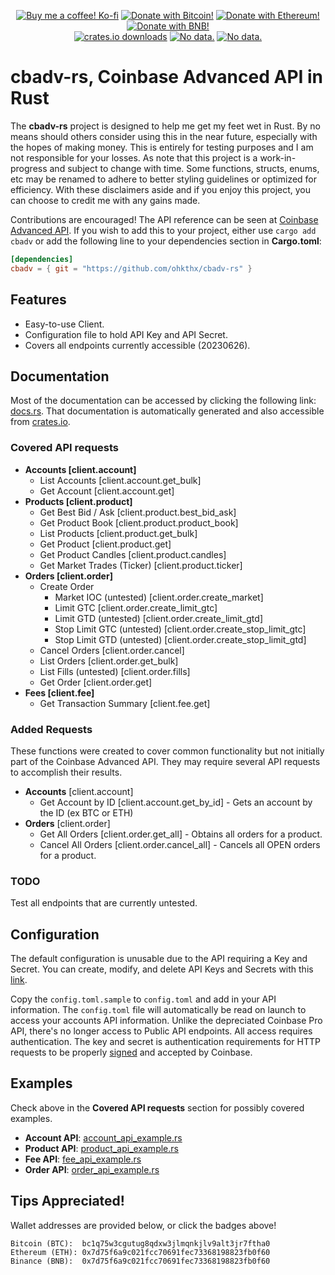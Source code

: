 <p align="center">
    <a href="https://ko-fi.com/G2G0J79MY" title="Donate to this project using Ko-fi">
        <img src="https://img.shields.io/badge/donate-black?style=for-the-badge&logo=kofi&logoColor=cba6f7&label=KOFI&labelColor=11111b&color=cba6f7"
            alt="Buy me a coffee! Ko-fi"></a>
    <a href="https://www.blockchain.com/explorer/addresses/btc/bc1q75w3cgutug8qdxw3jlmqnkjlv9alt3jr7ftha0" title="Donate with Bitcoin!">
        <img src="https://img.shields.io/badge/donate-black?style=for-the-badge&logo=bitcoin&logoColor=f38ba8&label=BTC&labelColor=11111b&color=f38ba8"
            alt="Donate with Bitcoin!"></a>
    <a href="https://etherscan.io/address/0x7d75f6a9c021fcc70691fec73368198823fb0f60" title="Donate with Ethereum!">
        <img src="https://img.shields.io/badge/donate-black?style=for-the-badge&logo=ethereum&logoColor=fab387&label=ETH&labelColor=11111b&color=fab387"
            alt="Donate with Ethereum!"></a>
    <a href="https://bscscan.com/address/0x7d75f6a9c021fcc70691fec73368198823fb0f60" title="Donate with BNB (Binance)!">
        <img src="https://img.shields.io/badge/donate-black?style=for-the-badge&logo=binance&logoColor=f9e2af&label=BNB&labelColor=11111b&color=f9e2af"
            alt="Donate with BNB!"></a>
<br>
    <a href="https://crates.io/crates/cbadv" title="crates.io download counter.">
        <img src="https://img.shields.io/crates/d/cbadv?style=for-the-badge&logoColor=89b4fa&labelColor=11111b&color=89b4fa"
            alt="crates.io downloads"></a>
    <a href="https://github.com/ohkthx/xIPL" title="Size of the repo!">
        <img src="https://img.shields.io/github/repo-size/Ohkthx/cbadv-rs?style=for-the-badge&logo=codesandbox&logoColor=89dceb&labelColor=11111b&color=89dceb"
            alt="No data."></a>
    <a href="https://github.com/ohkthx/xIPL" title="Lines of code.">
        <img src="https://img.shields.io/tokei/lines/GitHub/Ohkthx/cbadv-rs?style=for-the-badge&logo=circle&logoColor=a6e3a1&labelColor=11111b&color=a6e3a1"
            alt="No data."></a>
</p>

# cbadv-rs, Coinbase Advanced API in Rust


The **cbadv-rs** project is designed to help me get my feet wet in Rust. By no means should others consider using this in the near future, especially with the hopes of making money. This is entirely for testing purposes and I am not responsible for your losses. As note that this project is a work-in-progress and subject to change with time. Some functions, structs, enums, etc may be renamed to adhere to better styling guidelines or optimized for efficiency. With these disclaimers aside and if you enjoy this project, you can choose to credit me with any gains made.

Contributions are encouraged! The API reference can be seen at [Coinbase Advanced API](https://docs.cloud.coinbase.com/advanced-trade-api/reference). If you wish to add this to your project, either use `cargo add cbadv` or add the following line to your dependencies section in **Cargo.toml**:

```toml
[dependencies]
cbadv = { git = "https://github.com/ohkthx/cbadv-rs" }
```

## Features
- Easy-to-use Client.
- Configuration file to hold API Key and API Secret.
- Covers all endpoints currently accessible (20230626).

## Documentation

Most of the documentation can be accessed by clicking the following link: [docs.rs](https://docs.rs/cbadv/latest/cbadv/). That documentation is automatically generated and also accessible from [crates.io](https://crates.io/crates/cbadv).

### Covered API requests

- **Accounts [client.account]**
  - List Accounts [client.account.get_bulk]
  - Get Account [client.account.get]
- **Products [client.product]**
  - Get Best Bid / Ask [client.product.best_bid_ask]
  - Get Product Book [client.product.product_book]
  - List Products [client.product.get_bulk]
  - Get Product [client.product.get]
  - Get Product Candles [client.product.candles]
  - Get Market Trades (Ticker) [client.product.ticker]
- **Orders [client.order]**
  - Create Order 
    - Market IOC (untested) [client.order.create_market]
    - Limit GTC [client.order.create_limit_gtc]
    - Limit GTD (untested) [client.order.create_limit_gtd]
    - Stop Limit GTC (untested) [client.order.create_stop_limit_gtc]
    - Stop Limit GTD (untested) [client.order.create_stop_limit_gtd]
  - Cancel Orders [client.order.cancel]
  - List Orders [client.order.get_bulk]
  - List Fills (untested) [client.order.fills]
  - Get Order [client.order.get]
- **Fees [client.fee]**
  - Get Transaction Summary [client.fee.get]

### Added Requests

These functions were created to cover common functionality but not initially part of the Coinbase Advanced API. They may require several API requests to accomplish their results.

- **Accounts** [client.account]
  - Get Account by ID [client.account.get_by_id] - Gets an account by the ID (ex BTC or ETH)
- **Orders** [client.order]
  - Get All Orders [client.order.get_all] - Obtains all orders for a product.
  - Cancel All Orders [client.order.cancel_all] - Cancels all OPEN orders for a product.

### TODO

Test all endpoints that are currently untested.

## Configuration

The default configuration is unusable due to the API requiring a Key and Secret. You can create, modify, and delete API Keys and Secrets with this [link](https://www.coinbase.com/settings/api).

Copy the `config.toml.sample` to `config.toml` and add in your API information. The `config.toml` file will automatically be read on launch to access your accounts API information. Unlike the depreciated Coinbase Pro API, there's no longer access to Public API endpoints. All access requires authentication. The key and secret is authentication requirements for HTTP requests to be properly [signed](https://docs.cloud.coinbase.com/advanced-trade-api/docs/rest-api-auth) and accepted by Coinbase.

## Examples

Check above in the **Covered API requests** section for possibly covered examples.

- **Account API**: [account_api_example.rs](https://github.com/Ohkthx/cbadv-rs/tree/main/src/bin/account_api_example.rs)
- **Product API**: [product_api_example.rs](https://github.com/Ohkthx/cbadv-rs/tree/main/src/bin/product_api_example.rs)
- **Fee API**: [fee_api_example.rs](https://github.com/Ohkthx/cbadv-rs/tree/main/src/bin/fee_api_example.rs)
- **Order API**: [order_api_example.rs](https://github.com/Ohkthx/cbadv-rs/tree/main/src/bin/order_api_example.rs)

## Tips Appreciated!

Wallet addresses are provided below, or click the badges above!
```
Bitcoin (BTC):  bc1q75w3cgutug8qdxw3jlmqnkjlv9alt3jr7ftha0
Ethereum (ETH): 0x7d75f6a9c021fcc70691fec73368198823fb0f60
Binance (BNB):  0x7d75f6a9c021fcc70691fec73368198823fb0f60
```
